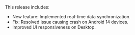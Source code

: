This release includes:
- New feature: Implemented real-time data synchronization.
- Fix: Resolved issue causing crash on Android 14 devices.
- Improved UI responsiveness on Desktop.
